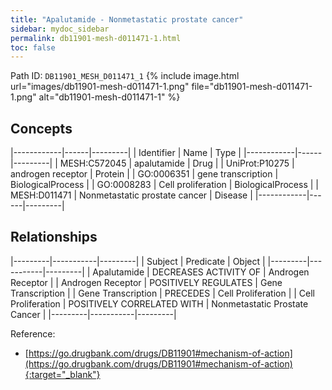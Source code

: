 ```yaml
---
title: "Apalutamide - Nonmetastatic prostate cancer"
sidebar: mydoc_sidebar
permalink: db11901-mesh-d011471-1.html
toc: false 
---
```



Path ID: `DB11901_MESH_D011471_1`
{% include image.html url="images/db11901-mesh-d011471-1.png" file="db11901-mesh-d011471-1.png" alt="db11901-mesh-d011471-1" %}

## Concepts

|------------|------|---------|
| Identifier | Name | Type    |
|------------|------|---------|
| MESH:C572045 | apalutamide | Drug |
| UniProt:P10275 | androgen receptor | Protein |
| GO:0006351 | gene transcription | BiologicalProcess |
| GO:0008283 | Cell proliferation | BiologicalProcess |
| MESH:D011471 | Nonmetastatic prostate cancer | Disease |
|------------|------|---------|

## Relationships

|---------|-----------|---------|
| Subject | Predicate | Object  |
|---------|-----------|---------|
| Apalutamide | DECREASES ACTIVITY OF | Androgen Receptor |
| Androgen Receptor | POSITIVELY REGULATES | Gene Transcription |
| Gene Transcription | PRECEDES | Cell Proliferation |
| Cell Proliferation | POSITIVELY CORRELATED WITH | Nonmetastatic Prostate Cancer |
|---------|-----------|---------|

Reference:
  - [https://go.drugbank.com/drugs/DB11901#mechanism-of-action](https://go.drugbank.com/drugs/DB11901#mechanism-of-action){:target="_blank"}